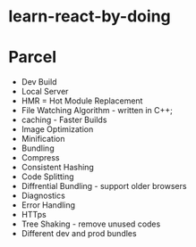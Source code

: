 # learn-react-by-doing

# Parcel
- Dev Build 
- Local Server
- HMR = Hot Module Replacement
- File Watching Algorithm - written in C++;
- caching - Faster Builds
- Image Optimization
- Minification
- Bundling
- Compress
- Consistent Hashing
- Code Splitting
- Diffrential Bundling - support older browsers
- Diagnostics 
- Error Handling
- HTTps
- Tree Shaking - remove unused codes 
- Different dev and prod bundles